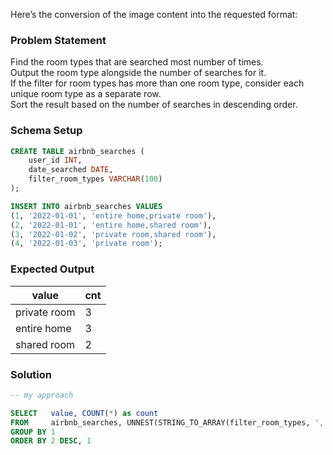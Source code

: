 Here’s the conversion of the image content into the requested format:

### Problem Statement

Find the room types that are searched most number of times.  
Output the room type alongside the number of searches for it.  
If the filter for room types has more than one room type, consider each unique room type as a separate row.  
Sort the result based on the number of searches in descending order.

### Schema Setup

```sql
CREATE TABLE airbnb_searches (
    user_id INT,
    date_searched DATE,
    filter_room_types VARCHAR(100)
);

INSERT INTO airbnb_searches VALUES
(1, '2022-01-01', 'entire home,private room'),
(2, '2022-01-01', 'entire home,shared room'),
(3, '2022-01-02', 'private room,shared room'),
(4, '2022-01-03', 'private room');
```

### Expected Output

| value       | cnt |
|-------------|-----|
| private room| 3   |
| entire home | 3   |
| shared room | 2   |

### Solution

```sql
-- my approach

SELECT   value, COUNT(*) as count
FROM     airbnb_searches, UNNEST(STRING_TO_ARRAY(filter_room_types, ',')) AS value
GROUP BY 1
ORDER BY 2 DESC, 1



```
